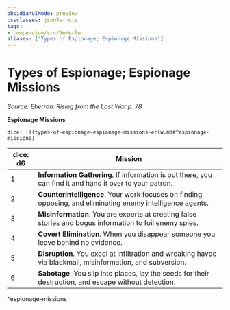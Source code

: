 ```yaml
---
obsidianUIMode: preview
cssclasses: json5e-note
tags:
- compendium/src/5e/erlw
aliases: ["Types of Espionage; Espionage Missions"]
---
```

# Types of Espionage; Espionage Missions
*Source: Eberron: Rising from the Last War p. 78* 

**Espionage Missions**

`dice: [](types-of-espionage-espionage-missions-erlw.md#^espionage-missions)`

| dice: d6 | Mission |
|----------|---------|
| 1 | **Information Gathering**. If information is out there, you can find it and hand it over to your patron. |
| 2 | **Counterintelligence**. Your work focuses on finding, opposing, and eliminating enemy intelligence agents. |
| 3 | **Misinformation**. You are experts at creating false stories and bogus information to foil enemy spies. |
| 4 | **Covert Elimination**. When you disappear someone you leave behind no evidence. |
| 5 | **Disruption**. You excel at infiltration and wreaking havoc via blackmail, misinformation, and subversion. |
| 6 | **Sabotage**. You slip into places, lay the seeds for their destruction, and escape without detection. |
^espionage-missions